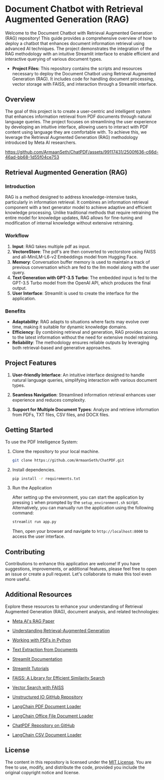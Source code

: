 # Document Chatbot with Retrieval Augmented Generation (RAG)

Welcome to the Document Chatbot with Retrieval Augmented Generation (RAG) repository! This guide provides a comprehensive overview of how to deploy a chatbot that enhances document information retrieval using advanced AI techniques. The project demonstrates the integration of the RAG methodology with an intuitive Streamlit interface to enable efficient and interactive querying of various document types.

- **Project Files:** This repository contains the scripts and resources necessary to deploy the Document Chatbot using Retrieval Augmented Generation (RAG). It includes code for handling document processing, vector storage with FAISS, and interaction through a Streamlit interface.

## Overview

The goal of this project is to create a user-centric and intelligent system that enhances information retrieval from PDF documents through natural language queries. The project focuses on streamlining the user experience by developing an intuitive interface, allowing users to interact with PDF content using language they are comfortable with. To achieve this, we leverage the Retrieval Augmented Generation (RAG) methodology introduced by Meta AI researchers.


[https://github.com/ArmaanSeth/ChatPDF/assets/99117431/2500f636-c66d-46ad-bb68-1d55f04ce753
](https://drive.google.com/file/d/1cDk46EgCY6zLB1w1sCZLzdE27zK3L7PR/view?usp=drive_link)

## Retrieval Augmented Generation (RAG)

### Introduction

RAG is a method designed to address knowledge-intensive tasks, particularly in information retrieval. It combines an information retrieval component with a text generator model to achieve adaptive and efficient knowledge processing. Unlike traditional methods that require retraining the entire model for knowledge updates, RAG allows for fine-tuning and modification of internal knowledge without extensive retraining.

### Workflow

1. **Input**: RAG takes multiple pdf as input.
2. **VectoreStore**: The pdf's are then converted to vectorstore using FAISS and all-MiniLM-L6-v2 Embeddings model from Hugging Face.
3. **Memory**: Conversation buffer memory is used to maintain a track of previous conversation which are fed to the llm model along with the user query.
4. **Text Generation with GPT-3.5 Turbo**: The embedded input is fed to the GPT-3.5 Turbo model from the OpenAI API, which produces the final output.
5. **User Interface**: Streamlit is used to create the interface for the application.

### Benefits

- **Adaptability**: RAG adapts to situations where facts may evolve over time, making it suitable for dynamic knowledge domains.
- **Efficiency**: By combining retrieval and generation, RAG provides access to the latest information without the need for extensive model retraining.
- **Reliability**: The methodology ensures reliable outputs by leveraging both retrieval-based and generative approaches.

## Project Features

1. **User-friendly Interface**: An intuitive interface designed to handle natural language queries, simplifying interaction with various document types.

2. **Seamless Navigation**: Streamlined information retrieval enhances user experience and reduces complexity.

3. **Support for Multiple Document Types**: Analyze and retrieve information from PDFs, TXT files, CSV files, and DOCX files.

## Getting Started

To use the PDF Intelligence System:

1. Clone the repository to your local machine.
   ```bash
   git clone https://github.com/ArmaanSeth/ChatPDF.git
   ```

2. Install dependencies.
   ```bash
   pip install -r requirements.txt
   ```

3. Run the Application

   After setting up the environment, you can start the application by pressing `1` when prompted by the `setup_environment.sh` script. Alternatively, you can manually run the application using the following command:

   ```bash
   streamlit run app.py
   ```

   Then, open your browser and navigate to `http://localhost:8000` to access the user interface.


## Contributing

Contributions to enhance this application are welcome! If you have suggestions, improvements, or additional features, please feel free to open an issue or create a pull request. Let's collaborate to make this tool even more useful.

## Additional Resources

Explore these resources to enhance your understanding of Retrieval Augmented Generation (RAG), document analysis, and related technologies:

- [Meta AI's RAG Paper](https://arxiv.org/abs/2005.11401)
- [Understanding Retrieval-Augmented Generation](https://huggingface.co/blog/rag)

- [Working with PDFs in Python](https://realpython.com/pdf-python/)
- [Text Extraction from Documents](https://towardsdatascience.com/text-extraction-from-documents-with-python-47a277b7b7e1)

- [Streamlit Documentation](https://docs.streamlit.io/)
- [Streamlit Tutorials](https://streamlit.io/learn)

- [FAISS: A Library for Efficient Similarity Search](https://faiss.ai/)
- [Vector Search with FAISS](https://towardsdatascience.com/vector-search-with-faiss-b3e1dfd34f6c)

- [Unstructured IO GitHub Repository](https://github.com/Unstructured-IO/unstructured)
- [LangChain PDF Document Loader](https://python.langchain.com/v0.2/docs/how_to/document_loader_pdf/)
- [LangChain Office File Document Loader](https://python.langchain.com/v0.1/docs/modules/data_connection/document_loaders/office_file/)
- [ChatPDF Repository on GitHub](https://github.com/ArmaanSeth/ChatPDF/tree/main?tab=readme-ov-file)
- [LangChain CSV Document Loader](https://python.langchain.com/v0.1/docs/modules/data_connection/document_loaders/csv/)

## License

The content in this repository is licensed under the [MIT License](https://opensource.org/licenses/MIT). You are free to use, modify, and distribute the code, provided you include the original copyright notice and license.

